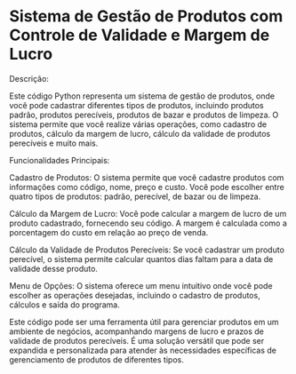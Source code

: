 # Sistema de Gestão de Produtos com Controle de Validade e Margem de Lucro

Descrição:

Este código Python representa um sistema de gestão de produtos, onde você pode cadastrar diferentes tipos de produtos, incluindo produtos padrão, produtos perecíveis, produtos de bazar e produtos de limpeza. O sistema permite que você realize várias operações, como cadastro de produtos, cálculo da margem de lucro, cálculo da validade de produtos perecíveis e muito mais.

Funcionalidades Principais:

Cadastro de Produtos: O sistema permite que você cadastre produtos com informações como código, nome, preço e custo. Você pode escolher entre quatro tipos de produtos: padrão, perecível, de bazar ou de limpeza.

Cálculo da Margem de Lucro: Você pode calcular a margem de lucro de um produto cadastrado, fornecendo seu código. A margem é calculada como a porcentagem do custo em relação ao preço de venda.

Cálculo da Validade de Produtos Perecíveis: Se você cadastrar um produto perecível, o sistema permite calcular quantos dias faltam para a data de validade desse produto.

Menu de Opções: O sistema oferece um menu intuitivo onde você pode escolher as operações desejadas, incluindo o cadastro de produtos, cálculos e saída do programa.

Este código pode ser uma ferramenta útil para gerenciar produtos em um ambiente de negócios, acompanhando margens de lucro e prazos de validade de produtos perecíveis. É uma solução versátil que pode ser expandida e personalizada para atender às necessidades específicas de gerenciamento de produtos de diferentes tipos.